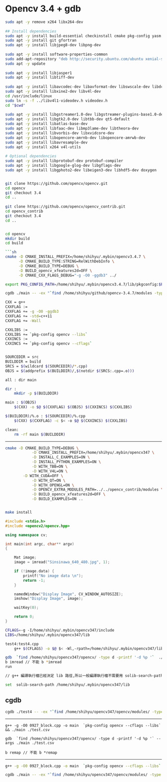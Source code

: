 # Opencv 3.4 + gdb


```sh
sudo apt -y remove x264 libx264-dev
 
## Install dependencies
sudo apt -y install build-essential checkinstall cmake pkg-config yasm
sudo apt -y install git gfortran
sudo apt -y install libjpeg8-dev libpng-dev
 
sudo apt -y install software-properties-common
sudo add-apt-repository "deb http://security.ubuntu.com/ubuntu xenial-security main"
sudo apt -y update
 
sudo apt -y install libjasper1
sudo apt -y install libtiff-dev
 
sudo apt -y install libavcodec-dev libavformat-dev libswscale-dev libdc1394-22-dev
sudo apt -y install libxine2-dev libv4l-dev
cd /usr/include/linux
sudo ln -s -f ../libv4l1-videodev.h videodev.h
cd "$cwd"
 
sudo apt -y install libgstreamer1.0-dev libgstreamer-plugins-base1.0-dev
sudo apt -y install libgtk2.0-dev libtbb-dev qt5-default
sudo apt -y install libatlas-base-dev
sudo apt -y install libfaac-dev libmp3lame-dev libtheora-dev
sudo apt -y install libvorbis-dev libxvidcore-dev
sudo apt -y install libopencore-amrnb-dev libopencore-amrwb-dev
sudo apt -y install libavresample-dev
sudo apt -y install x264 v4l-utils
 
# Optional dependencies
sudo apt -y install libprotobuf-dev protobuf-compiler
sudo apt -y install libgoogle-glog-dev libgflags-dev
sudo apt -y install libgphoto2-dev libeigen3-dev libhdf5-dev doxygen


git clone https://github.com/opencv/opencv.git
cd opencv
git checkout 3.4
cd ..
 
git clone https://github.com/opencv/opencv_contrib.git
cd opencv_contrib
git checkout 3.4
cd ..


cd opencv
mkdir build
cd build

```sh
cmake -D CMAKE_INSTALL_PREFIX=/home/shihyu/.mybin/opencv3.4.7 \
      -D CMAKE_BUILD_TYPE:STRING=RelWithDebInfo \
      -D CMAKE_BUILD_TYPE=DEBUG \
      -D BUILD_opencv_xfeatures2d=OFF \
      -D CMAKE_CXX_FLAGS_DEBUG="-g -O0 -ggdb3" ../
```

```sh
export PKG_CONFIG_PATH=/home/shihyu/.mybin/opencv3.4.7/lib/pkgconfig:$PKG_CONFIG_PATH && g++ -g -O0 -ggdb3 calibration.cpp main.cpp -o main -Wl,-rpath,/home/shihyu/.mybin/opencv3.4.7/lib `pkg-config opencv --cflags --libs`
```

```sh
cgdb ./main -- -ex "`find /home/shihyu/github/opencv-3.4.7/modules -type d -printf 'dir %p '`" -ex 'b remap' -ex 'set args ./test.csv'
```

```sh
CXX = g++
CXXFLAG :=
CXXFLAG += -g -O0 -ggdb3
CXXFLAG += -std=c++11
CXXFLAG += -Wall

CXXLIBS :=
CXXLIBS += `pkg-config opencv --libs`
CXXINCS :=
CXXINCS += `pkg-config opencv --cflags`


SOURCEDIR = src
BUILDDIR = build
SRCS = $(wildcard $(SOURCEDIR)/*.cpp)
OBJS = $(addprefix $(BUILDDIR)/,$(notdir $(SRCS:.cpp=.o)))

all : dir main 

dir :
	mkdir -p $(BUILDDIR)

main : $(OBJS)
	$(CXX) -o $@ $(CXXFLAG) $(OBJS) $(CXXINCS) $(CXXLIBS)

$(BUILDDIR)/%.o : $(SOURCEDIR)/%.cpp
	$(CXX) $(CXXFLAG) -c $< -o $@ $(CXXINCS) $(CXXLIBS) 

clean:
	rm -rf main $(BUILDDIR)
```

---
```sh
cmake -D CMAKE_BUILD_TYPE=DEBUG \
            -D CMAKE_INSTALL_PREFIX=/home/shihyu/.mybin/opencv347 \
            -D INSTALL_C_EXAMPLES=ON \
            -D INSTALL_PYTHON_EXAMPLES=ON \
            -D WITH_TBB=ON \
            -D WITH_V4L=ON \
	    -D WITH_CUDA=OFF \
            -D WITH_QT=ON \
            -D WITH_OPENGL=ON \
            -D OPENCV_EXTRA_MODULES_PATH=../../opencv_contrib/modules \
            -D BUILD_opencv_xfeatures2d=OFF \
            -D BUILD_EXAMPLES=ON ..


make install
```

```cpp
#include <stdio.h>
#include <opencv2/opencv.hpp>

using namespace cv;

int main(int argc, char** argv)
{

    Mat image;
    image = imread("Sinsinawa_640_480.jpg", 1);

    if (!image.data) {
        printf("No image data \n");
        return -1;
    }

    namedWindow("Display Image", CV_WINDOW_AUTOSIZE);
    imshow("Display Image", image);

    waitKey(0);

    return 0;
}
```


```sh
CFLAGS=-g -I/home/shihyu/.mybin/opencv347/include
LIBS=/home/shihyu/.mybin/opencv347/lib

test4:test4.cpp
	g++ $(CFLAGS) -o $@ $< -Wl,-rpath=/home/shihyu/.mybin/opencv347/lib -L$(LIBS)  -lopencv_highgui -lopencv_core -lopencv_imgcodecs 
```

```sh
gdb  `find /home/shihyu/opencv347/opencv/ -type d -printf '-d %p '`  ./test4
b imread // 不能 b *imread
run
```

```sh
// g++ 編譯執行檔已經決定 lib 路徑,所以一般編譯執行檔不需要用 solib-search-path

set  solib-search-path /home/shihyu/.mybin/opencv347/lib
```

## cgdb 

```sh
cgdb ./test4 -- -ex "`find /home/shihyu/opencv347/opencv/modules/ -type d -printf 'dir %p '`" -ex 'b imread'
```

---

```
g++ -g -O0 0927_block.cpp -o main  `pkg-config opencv --cflags --libs` && ./main ./test.csv

gdb  `find /home/shihyu/opencv347/opencv/ -type d -printf '-d %p '` --args ./main ./test.csv

b remap // 不能 b *remap
```



---

```sh
g++ -g -O0 0927_block.cpp -o main  `pkg-config opencv --cflags --libs` && ./main ./test.csv
```


```sh
cgdb ./main -- -ex "`find /home/shihyu/opencv347/opencv/modules/ -type d -printf 'dir %p '`" -ex 'set args ./test.csv'
```





